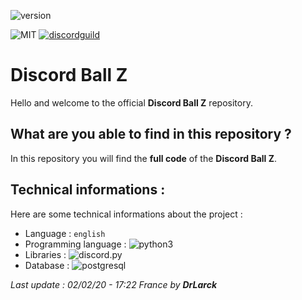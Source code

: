 ![version](https://img.shields.io/badge/version-3.0.2-orange.svg)

![MIT](https://img.shields.io/github/license/DrLarck/discordballz)
[![discordguild](https://discordapp.com/api/guilds/531560539638202368/widget.png)](https://discord.gg/gwpJgtS)

# Discord Ball Z

Hello and welcome to the official **Discord Ball Z** repository.

## What are you able to find in this repository ?

In this repository you will find the **full code** of the **Discord Ball Z**.

## Technical informations :

Here are some technical informations about the project :

- Language : `english`
- Programming language : ![python3](https://img.shields.io/badge/python-3.7-yellow.svg)
- Libraries : ![discord.py](https://img.shields.io/badge/discord-py-blue.svg)
- Database : ![postgresql](https://img.shields.io/badge/postgre-sql-blue.svg?logo=postgresql)

*Last update : 02/02/20 - 17:22 France by **DrLarck***